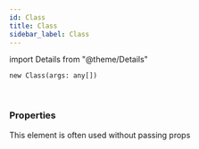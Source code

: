 ```yaml
---
id: Class
title: Class
sidebar_label: Class
---
```


import Details from "@theme/Details"


```tsx
new Class(args: any[])
```
<br/>



### Properties

This element is often used without passing props

